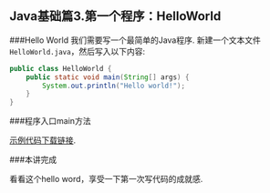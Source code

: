 Java基础篇3.第一个程序：HelloWorld
---

###Hello World
我们需要写一个最简单的Java程序.
新建一个文本文件`HelloWorld.java`，然后写入以下内容:    

```java
public class HelloWorld {
	public static void main(String[] args) {
		System.out.println("Hello world!");
	}
}
```
###程序入口main方法

[示例代码下载链接](https://github.com/dashidan/educate/archive/master.zip).

###本讲完成

看看这个hello word，享受一下第一次写代码的成就感.  
